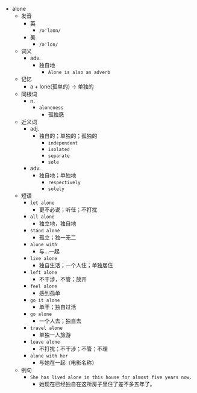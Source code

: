 - alone
  - 发音
    - 英
      - `/ə'ləʊn/`
    - 美
      - `/ə'lon/`
  - 词义
    - adv.
      - 独自地
        - `Alone is also an adverb`
  - 记忆
    - a + lone(孤单的) → 单独的
  - 同根词
    - n.
      - `aloneness`
        - 孤独感
  - 近义词
    - adj.
      - 独自的；单独的；孤独的
        - `independent`
        - `isolated`
        - `separate`
        - `sole`
    - adv.
      - 独自地；单独地
        - `respectively`
        - `solely`
  - 短语
    - `let alone`
      - 更不必说；听任；不打扰 
    - `all alone`
      - 独立地，独自地 
    - `stand alone`
      - 孤立；独一无二 
    - `alone with`
      - 与…一起 
    - `live alone`
      - 独自生活；一个人住；单独居住 
    - `left alone`
      - 不干涉，不管；放开 
    - `feel alone`
      - 感到孤单 
    - `go it alone`
      - 单干；独自过活 
    - `go alone`
      - 一个人去；独自去 
    - `travel alone`
      - 单独一人旅游 
    - `leave alone`
      - 不打扰；不干涉；不管；不理 
    - `alone with her`
      - 与她在一起（电影名称） 
  - 例句
    - `She has lived alone in this house for almost five years now.`
      - 她现在已经独自在这所房子里住了差不多五年了。

